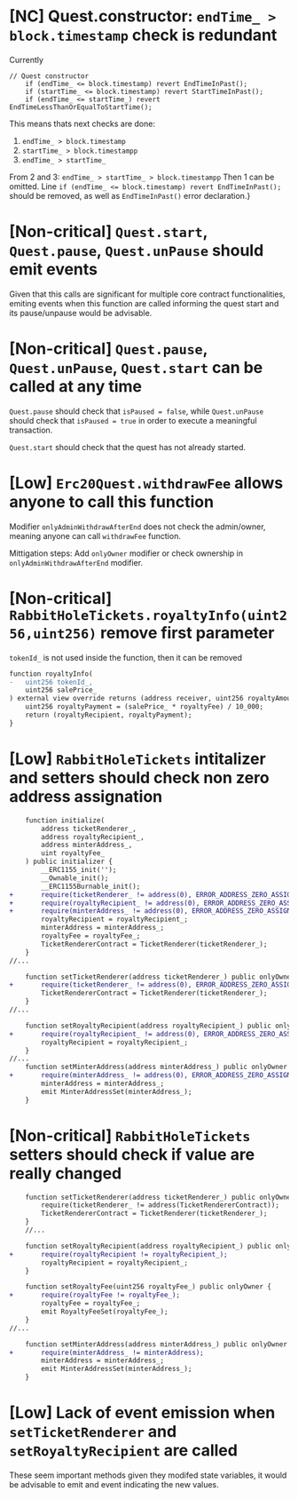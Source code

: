 # \[NC\] Quest.constructor: ```endTime_ > block.timestamp``` check is redundant
Currently

```solidity
// Quest constructor
    if (endTime_ <= block.timestamp) revert EndTimeInPast();
    if (startTime_ <= block.timestamp) revert StartTimeInPast();
    if (endTime_ <= startTime_) revert EndTimeLessThanOrEqualToStartTime();
```
This means thats next checks are done:
1. ```endTime_ > block.timestamp```
2. ```startTime_ > block.timestampp```
3. ```endTime_ > startTime_```

From 2 and 3: ```endTime_ > startTime_ > block.timestampp```
Then 1 can be omitted. Line ```if (endTime_ <= block.timestamp) revert EndTimeInPast();``` should be removed, as well as ```EndTimeInPast()``` error declaration.}

# \[Non-critical\] ```Quest.start```, ```Quest.pause```, ```Quest.unPause``` should emit events
Given that this calls are significant for multiple core contract functionalities, emiting events when this function are called informing the quest start and its pause/unpause would be advisable.

# \[Non-critical\] ```Quest.pause```, ```Quest.unPause```, ```Quest.start``` can be called at any time
```Quest.pause``` should check that ```isPaused = false```, while ```Quest.unPause``` should check that ```isPaused = true``` in order to execute a meaningful transaction.

```Quest.start``` should check that the quest has not already started.


# \[Low\] ```Erc20Quest.withdrawFee``` allows anyone to call this function
Modifier ```onlyAdminWithdrawAfterEnd``` does not check the admin/owner, meaning anyone can call ```withdrawFee``` function.

Mittigation steps: Add ```onlyOwner``` modifier or check ownership in ```onlyAdminWithdrawAfterEnd``` modifier.


# \[Non-critical\] ```RabbitHoleTickets.royaltyInfo(uint256,uint256)``` remove first parameter
```tokenId_``` is not used inside the function, then it can be removed
```diff
function royaltyInfo(
-   uint256 tokenId_,
    uint256 salePrice_
) external view override returns (address receiver, uint256 royaltyAmount) {
    uint256 royaltyPayment = (salePrice_ * royaltyFee) / 10_000;
    return (royaltyRecipient, royaltyPayment);
}
```

# \[Low\] ```RabbitHoleTickets``` intitalizer and setters should check non zero address assignation
```diff
    function initialize(
        address ticketRenderer_,
        address royaltyRecipient_,
        address minterAddress_,
        uint royaltyFee_
    ) public initializer {
        __ERC1155_init('');
        __Ownable_init();
        __ERC1155Burnable_init();
+       require(ticketRenderer_ != address(0), ERROR_ADDRESS_ZERO_ASSIGNATION());
+       require(royaltyRecipient_ != address(0), ERROR_ADDRESS_ZERO_ASSIGNATION());
+       require(minterAddress_ != address(0), ERROR_ADDRESS_ZERO_ASSIGNATION());
        royaltyRecipient = royaltyRecipient_;
        minterAddress = minterAddress_;
        royaltyFee = royaltyFee_;
        TicketRendererContract = TicketRenderer(ticketRenderer_);
    }
//...

    function setTicketRenderer(address ticketRenderer_) public onlyOwner {
+       require(ticketRenderer_ != address(0), ERROR_ADDRESS_ZERO_ASSIGNATION());
        TicketRendererContract = TicketRenderer(ticketRenderer_);
    }
//...

    function setRoyaltyRecipient(address royaltyRecipient_) public onlyOwner {
+       require(royaltyRecipient_ != address(0), ERROR_ADDRESS_ZERO_ASSIGNATION());
        royaltyRecipient = royaltyRecipient_;
    }
//...
    function setMinterAddress(address minterAddress_) public onlyOwner {
+       require(minterAddress_ != address(0), ERROR_ADDRESS_ZERO_ASSIGNATION());
        minterAddress = minterAddress_;
        emit MinterAddressSet(minterAddress_);
    }
```

# \[Non-critical\] ```RabbitHoleTickets``` setters should check if value are really changed
```diff
    function setTicketRenderer(address ticketRenderer_) public onlyOwner {
        require(ticketRenderer_ != address(TicketRendererContract));
        TicketRendererContract = TicketRenderer(ticketRenderer_);
    }
    //...

    function setRoyaltyRecipient(address royaltyRecipient_) public onlyOwner {
+       require(royaltyRecipient != royaltyRecipient_);
        royaltyRecipient = royaltyRecipient_;
    }

    function setRoyaltyFee(uint256 royaltyFee_) public onlyOwner {
+       require(royaltyFee != royaltyFee_);
        royaltyFee = royaltyFee_;
        emit RoyaltyFeeSet(royaltyFee_);
    }
//...

    function setMinterAddress(address minterAddress_) public onlyOwner {
+       require(minterAddress_ != minterAddress);
        minterAddress = minterAddress_;
        emit MinterAddressSet(minterAddress_);
    }
```

# \[Low\] Lack of event emission when ```setTicketRenderer``` and ```setRoyaltyRecipient``` are called
These seem important methods given they modifed state variables, it would be advisable to emit and event indicating the new values.

